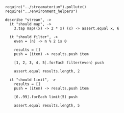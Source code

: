     require("../streamatorium").pollute()
    require("../environment_helpers")

    describe "stream", ->
      it "should map", ->
        3.tap map((x) -> 2 * x) (x) -> assert.equal x, 6

      it "should filter", ->
        even = (n) -> n % 2 is 0

        results = []
        push = (item) -> results.push item

        [1, 2, 3, 4, 5].forEach filter(even) push

        assert.equal results.length, 2

      it "should limit", ->
        results = []
        push = (item) -> results.push item

        [0..99].forEach limit(5) push

        assert.equal results.length, 5
